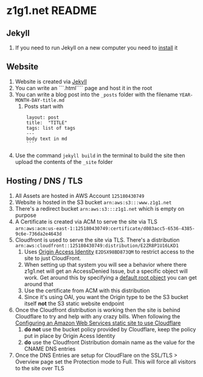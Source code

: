 # z1g1.net README

## Jekyll
1. If you need to run Jekyll on a new computer you need to [install](http://jekyllrb.com/docs/installation/ubuntu/) it

## Website 
1. Website is created via [Jekyll](http://jekyllrb.com/)
1. You can write an ```.html```` page and host it in the root
1. You can write a blog post into the ```_posts``` folder with the filename ```YEAR-MONTH-DAY-title.md```
    1. Posts start with
    ```---
        layout: post
        title:  "TITLE"
        tags: list of tags
        ---
        body text in md
        ```
1. Use the command ```jekyll build``` in the terminal to build the site then upload the contents of the ```_site``` folder

## Hosting / DNS / TLS
1. All Assets are hosted in AWS Account ```125180430749```
1. Website is hosted in the S3 bucket ```arn:aws:s3:::www.z1g1.net```
1. There's a redirect bucket ```arn:aws:s3:::z1g1.net```  which is empty on purpose
1. A Certificate is created via ACM to serve the site via TLS ```arn:aws:acm:us-east-1:125180430749:certificate/d083acc5-6536-4385-9c6e-736da2e4643d```
1. Cloudfront is used to serve the site via TLS. There's a distribution ```arn:aws:cloudfront::125180430749:distribution/E2ZR8P1U16LKD1``` 
   1. Uses [Origin Access Identity](https://docs.aws.amazon.com/AmazonCloudFront/latest/DeveloperGuide/private-content-restricting-access-to-s3.html) ```E2DSX98BD873QM``` to restrict access to the site to just CloudFront.
    1. When setting up that system you will see a behavior where there z1g1.net will get an AccessDenied Issue, but a specific object will work. Get around this by specifying a [default root object](https://docs.aws.amazon.com/AmazonCloudFront/latest/DeveloperGuide/DefaultRootObject.html) you can get around that 
    1. Use the certificate from ACM with this distribution
    1. Since it's using OAI, you want the Origin type to be the S3 bucket itself **not** the S3 static website endpoint
1. Once the Cloudfront distribution is working then the site is behind Cloudflare to try and help with any crazy bills. When following the [ Configuring an Amazon Web Services static site to use Cloudflare ](https://support.cloudflare.com/hc/en-us/articles/360037983412-Configuring-an-Amazon-Web-Services-static-site-to-use-Cloudflare) 
    1. **do not** use the bucket policy provided by Cloudflare, keep the policy put in place by Origin Acess Identity
    1. **do** use the Cloudfront Distribution domain name as the value for the CNAME DNS entries 
1. Once the DNS Entries are setup for CloudFlare on the SSL/TLS > Overview page set the Protection mode to Full. This will force all visitors to the site over TLS


